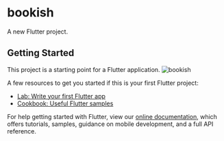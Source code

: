 # bookish

A new Flutter project.

## Getting Started

This project is a starting point for a Flutter application.
![bookish](https://user-images.githubusercontent.com/24987373/136579348-18e2525b-9a4a-4f86-b09e-6aa10511cfe4.gif)

A few resources to get you started if this is your first Flutter project:

- [Lab: Write your first Flutter app](https://flutter.dev/docs/get-started/codelab)
- [Cookbook: Useful Flutter samples](https://flutter.dev/docs/cookbook)

For help getting started with Flutter, view our
[online documentation](https://flutter.dev/docs), which offers tutorials,
samples, guidance on mobile development, and a full API reference.

